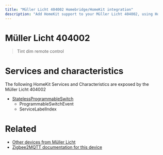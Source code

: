 ```yaml
---
title: "Müller Licht 404002 Homebridge/HomeKit integration"
description: "Add HomeKit support to your Müller Licht 404002, using Homebridge, Zigbee2MQTT and homebridge-z2m."
---
```

<!---
This file has been GENERATED using src/docgen/docgen.ts
DO NOT EDIT THIS FILE MANUALLY!
-->
# Müller Licht 404002
> Tint dim remote control


# Services and characteristics
The following HomeKit Services and Characteristics are exposed by
the Müller Licht 404002

* [StatelessProgrammableSwitch](../../action.md)
  * ProgrammableSwitchEvent
  * ServiceLabelIndex


# Related
* [Other devices from Müller Licht](../index.md#muller_licht)
* [Zigbee2MQTT documentation for this device](https://www.zigbee2mqtt.io/devices/404002.html)